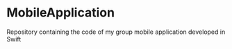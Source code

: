 # MobileApplication
Repository containing the code of my group mobile application developed in Swift
